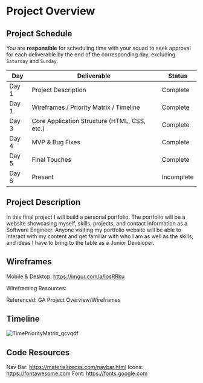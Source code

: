 # Project Overview

## Project Schedule

You are **responsible** for scheduling time with your squad to seek approval for each deliverable by the end of the corresponding day, excluding `Saturday` and `Sunday`.

|  Day | Deliverable | Status
|---|---| ---|
|Day 1| Project Description | Complete
|Day 1| Wireframes / Priority Matrix / Timeline | Complete
|Day 3| Core Application Structure (HTML, CSS, etc.) | Complete
|Day 4| MVP & Bug Fixes | Complete
|Day 5| Final Touches | Complete
|Day 6| Present | Incomplete


## Project Description

In this final project I will build a personal portfolio. The portfolio will be a website showcasing myself, skills, projects, and contact information as a Software Engineer. Anyone visiting my portfolio website will be able to interact with my content and get familiar with who I am as well as the skills, and ideas I have to bring to the table as a Junior Developer.  

## Wireframes

Mobile & Desktop: https://imgur.com/a/IosRRku

Wireframing Resources:

Referenced: GA Project Overview/Wireframes

## Timeline

![TimePriorityMatrix_gcvqdf](https://user-images.githubusercontent.com/103453632/165355256-a8efb06a-4867-4c8c-82f4-e65ec71b6a63.jpeg)

## Code Resources
Nav Bar: https://materializecss.com/navbar.html
Icons: https://fontawesome.com
Font: https://fonts.google.com



